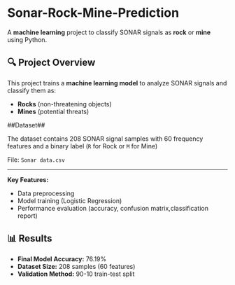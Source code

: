 # Sonar-Rock-Mine-Prediction

A **machine learning** project to classify SONAR signals as **rock** or **mine** using Python.

## 🔍 Project Overview
This project trains a **machine learning model** to analyze SONAR signals and classify them as:
- **Rocks** (non-threatening objects)
- **Mines** (potential threats)

##Dataset##

The dataset contains 208 SONAR signal samples with 60 frequency features and a binary label (`R` for Rock or `M` for Mine)

File: `Sonar data.csv` 

---
**Key Features:**
- Data preprocessing
- Model training (Logistic Regression)
- Performance evaluation (accuracy, confusion matrix,classification report)

## 📊 Results
- **Final Model Accuracy:** 76.19%  
- **Dataset Size:** 208 samples (60 features)  
- **Validation Method:** 90-10 train-test split  


